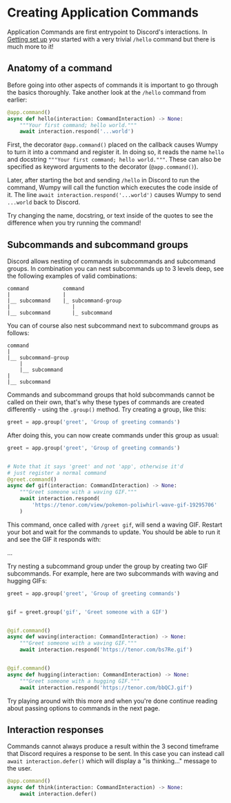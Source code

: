 # Creating Application Commands

Application Commands are first entrypoint to Discord's interactions. In
[Getting set up](./getting-set-up/) you started with a very trivial `/hello`
command but there is much more to it!

## Anatomy of a command

Before going into other aspects of commands it is important to go through the
basics thoroughly. Take another look at the `/hello` command from earlier:

```python
@app.command()
async def hello(interaction: CommandInteraction) -> None:
    """Your first command; hello world."""
    await interaction.respond('...world')
```

First, the decorator `@app.command()` placed on the callback causes Wumpy to
turn it into a command and register it. In doing so, it reads the name `hello`
and docstring `"""Your first command; hello world."""`. These can also be
specified as keyword arguments to the decorator (`@app.command()`).

Later, after starting the bot and sending `/hello` in Discord to run the
command, Wumpy will call the function which executes the code inside of it.
The line `await interaction.respond('...world')` causes Wumpy to send
`...world` back to Discord.

Try changing the name, docstring, or text inside of the quotes to see the
difference when you try running the command!

## Subcommands and subcommand groups

Discord allows nesting of commands in subcommands and subcommand groups. In
combination you can nest subcommands up to 3 levels deep, see the following
examples of valid combinations:

```
command           command
|                 |
|__ subcommand    |_ subcommand-group
|                    |
|__ subcommand       |_ subcommand
```

You can of course also nest subcommand next to subcommand groups as follows:

```
command
|
|__ subcommand-group
    |
    |__ subcommand
|
|__ subcommand
```

Commands and subcommand groups that hold subcommands cannot be called on their
own, that's why these types of commands are created differently - using the
`.group()` method. Try creating a group, like this:

```python
greet = app.group('greet', 'Group of greeting commands')
```

After doing this, you can now create commands under this group as usual:

```python
greet = app.group('greet', 'Group of greeting commands')


# Note that it says 'greet' and not 'app', otherwise it'd
# just register a normal command
@greet.command()
async def gif(interaction: CommandInteraction) -> None:
    """Greet someone with a waving GIF."""
    await interaction.respond(
        'https://tenor.com/view/pokemon-poliwhirl-wave-gif-19295706'
    )
```

This command, once called with `/greet gif`, will send a waving GIF. Restart
your bot and wait for the commands to update. You should be able to run it and
see the GIF it responds with:

...

Try nesting a subcommand group under the group by creating two GIF subcommands.
For example, here are two subcommands with waving and hugging GIFs:

```python
greet = app.group('greet', 'Group of greeting commands')


gif = greet.group('gif', 'Greet someone with a GIF')


@gif.command()
async def waving(interaction: CommandInteraction) -> None:
    """Greet someone with a waving GIF."""
    await interaction.respond('https://tenor.com/bs7Re.gif')


@gif.command()
async def hugging(interaction: CommandInteraction) -> None:
    """Greet someone with a hugging GIF."""
    await interaction.respond('https://tenor.com/bbQCJ.gif')
```

Try playing around with this more and when you're done continue reading about
passing options to commands in the next page.

## Interaction responses

Commands cannot always produce a result within the 3 second timeframe that
Discord requires a response to be sent. In this case you can instead call
`await interaction.defer()` which will display a "is thinking..." message
to the user.

```python
@app.command()
async def think(interaction: CommandInteraction) -> None:
    await interaction.defer()
```

